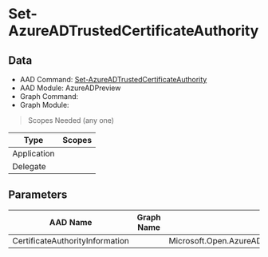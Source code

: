 # Set-AzureADTrustedCertificateAuthority

> 

## Data

+ AAD Command: [Set-AzureADTrustedCertificateAuthority](https://docs.microsoft.com/en-us/powershell/module/AzureADPreview/Set-AzureADTrustedCertificateAuthority)
+ AAD Module: AzureADPreview
+ Graph Command: []()
+ Graph Module: 

> Scopes Needed (any one)

|Type|Scopes|
|---|---|
|Application||
|Delegate||

## Parameters

|AAD Name|Graph Name|AAD Type|Graph Type|Infos|
|---|---|---|---|---|
|CertificateAuthorityInformation||Microsoft.Open.AzureAD.Model.CertificateAuthorityInformation|||

